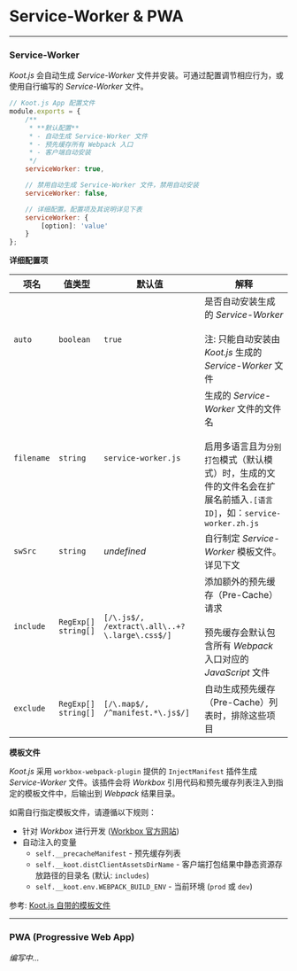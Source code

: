 # Service-Worker & PWA

---

### Service-Worker

_Koot.js_ 会自动生成 _Service-Worker_ 文件并安装。可通过配置调节相应行为，或使用自行编写的 _Service-Worker_ 文件。

```javascript
// Koot.js App 配置文件
module.exports = {
    /**
     * **默认配置**
     * - 自动生成 Service-Worker 文件
     * - 预先缓存所有 Webpack 入口
     * - 客户端自动安装
     */
    serviceWorker: true,

    // 禁用自动生成 Service-Worker 文件，禁用自动安装
    serviceWorker: false,

    // 详细配置。配置项及其说明详见下表
    serviceWorker: {
        [option]: 'value'
    }
};
```

**详细配置项**

| 项名       | 值类型                   | 默认值                                        | 解释                                                                                                                                                               |
| ---------- | ------------------------ | --------------------------------------------- | ------------------------------------------------------------------------------------------------------------------------------------------------------------------ |
| `auto`     | `boolean`                | `true`                                        | 是否自动安装生成的 _Service-Worker_<br><br>注: 只能自动安装由 _Koot.js_ 生成的 _Service-Worker_ 文件                                                               |
| `filename` | `string`                 | `service-worker.js`                           | 生成的 _Service-Worker_ 文件的文件名<br><br>启用多语言且为`分别打包`模式（默认模式）时，生成的文件的文件名会在扩展名前插入`.[语言 ID]`，如：`service-worker.zh.js` |
| `swSrc`    | `string`                 | _undefined_                                   | 自行制定 _Service-Worker_ 模板文件。详见下文                                                                                                                       |
| `include`  | `RegExp[]`<br>`string[]` | `[/\.js$/, /extract\.all\..+?\.large\.css$/]` | 添加额外的预先缓存（Pre-Cache）请求<br><br>预先缓存会默认包含所有 _Webpack_ 入口对应的 _JavaScript_ 文件                                                           |
| `exclude`  | `RegExp[]`<br>`string[]` | `[/\.map$/, /^manifest.*\.js$/]`              | 自动生成预先缓存（Pre-Cache）列表时，排除这些项目                                                                                                                  |

**模板文件**

_Koot.js_ 采用 `workbox-webpack-plugin` 提供的 `InjectManifest` 插件生成 _Service-Worker_ 文件。该插件会将 _Workbox_ 引用代码和预先缓存列表注入到指定的模板文件中，后输出到 _Webpack_ 结果目录。

如需自行指定模板文件，请遵循以下规则：

-   针对 _Workbox_ 进行开发 ([Workbox 官方网站](https://developers.google.com/web/tools/workbox))
-   自动注入的变量
    -   `self.__precacheManifest` - 预先缓存列表
    -   `self.__koot.distClientAssetsDirName` - 客户端打包结果中静态资源存放路径的目录名 (默认: `includes`)
    -   `self.__koot.env.WEBPACK_BUILD_ENV` - 当前环境 (`prod` 或 `dev`)

参考: [Koot.js 自带的模板文件](https://github.com/cmux/koot/blob/master/packages/koot-webpack/libs/new-plugin-workbox.js)

---

### PWA (Progressive Web App)

_编写中..._
